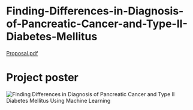 # Finding-Differences-in-Diagnosis-of-Pancreatic-Cancer-and-Type-II-Diabetes-Mellitus
[Proposal.pdf](https://github.com/OfekShcherb/Finding-Differences-in-Diagnosis-of-Pancreatic-Cancer-and-Type-II-Diabetes-Mellitus/files/14864328/Proposal.pdf)
# Project poster
![Finding Differences in Diagnosis of Pancreatic Cancer and Type II Diabetes Mellitus Using Machine Learning](https://github.com/user-attachments/assets/789de2bb-9645-40a0-b134-d0381e6f31f6)
